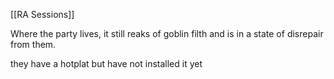 [[RA Sessions]]

Where the party lives, it still reaks of goblin filth and is in a state of disrepair from them.

they have a hotplat but have not installed it yet